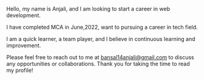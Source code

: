 Hello, my name is Anjali, and I am looking to start a career in web development. 
  
I have completed MCA in June,2022, want to pursuing a career in tech field. 
  
I am a quick learner, a team player, and I believe in continuous learning and improvement.
  
Please feel free to reach out to me at bansal14anjali@gmail.com to discuss any opportunities or collaborations. Thank you for taking the time to read my profile!
